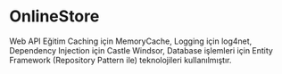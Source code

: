 # OnlineStore
Web API Eğitim
Caching için MemoryCache,
Logging için log4net,
Dependency Injection için Castle Windsor,
Database işlemleri için Entity Framework (Repository Pattern ile)
teknolojileri kullanılmıştır.
